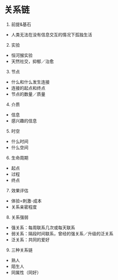# 关系链
1. 前提&基石
* 人类无法在没有信息交互的情况下孤独生活
2. 实验
* 恒河猴实验
* 天然社交，抑郁／治愈
3. 节点
* 什么和什么发生连接
* 连接的起点和终点
* 节点的数量／质量
4. 介质
* 信息
* 感兴趣的信息
5. 时空
* 什么时间
* 什么空间
6. 生命周期
* 起点
* 过程
* 终点
7. 效果评估
* 体验=刺激-成本
* 关系亲密程度
8. 关系强弱
* 强关系：每周联系几次或每天联系
* 弱关系：隔段时间联系，曾经的强关系／升级的泛关系
* 泛关系：共同的爱好
9. 三种关系链
* 熟人
* 陌生人
* 同属性（同好）
